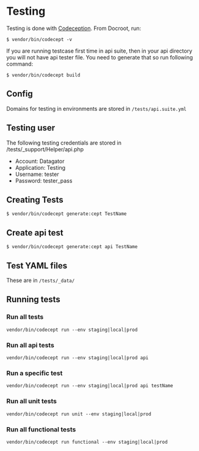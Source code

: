 Testing
=======

Testing is done with [Codeception](http://codeception.com/).
From Docroot, run:

```$ vendor/bin/codecept -v```

If you are running testcase first time in api suite, then in your api directory you will not have api tester file. You need to generate that so run following command:

```$ vendor/bin/codecept build```

Config
------

Domains for testing in environments are stored in ```/tests/api.suite.yml```

Testing user
------------

The following testing credentials  are stored in /tests/_support/Helper/api.php

* Account: Datagator
* Application: Testing
* Username: tester
* Password: tester_pass

Creating Tests
--------------

```$ vendor/bin/codecept generate:cept TestName```

Create api test
---------------

```$ vendor/bin/codecept generate:cept api TestName```

Test YAML files
---------------

These are in ```/tests/_data/```

Running tests
-------------

### Run all tests

```vendor/bin/codecept run --env staging|local|prod```

### Run all api tests

```vendor/bin/codecept run --env staging|local|prod api```

### Run a specific test

```vendor/bin/codecept run --env staging|local|prod api testName```

### Run all unit tests

```vendor/bin/codecept run unit --env staging|local|prod```

### Run all functional tests

```vendor/bin/codecept run functional --env staging|local|prod```
